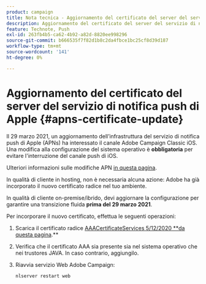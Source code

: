 ```yaml
---
product: campaign
title: Nota tecnica - Aggiornamento del certificato del server del servizio Apple Push Notification
description: Aggiornamento del certificato del server del servizio di notifica push di Apple
feature: Technote, Push
exl-id: 263fb4b5-ca62-4b92-a82d-8820ee998296
source-git-commit: b666535f7f82d1b8c2da4fbce1bc25cf8d39d187
workflow-type: tm+mt
source-wordcount: '141'
ht-degree: 0%

---
```


# Aggiornamento del certificato del server del servizio di notifica push di Apple {#apns-certificate-update}



Il 29 marzo 2021, un aggiornamento dell’infrastruttura del servizio di notifica push di Apple (APNs) ha interessato il canale Adobe Campaign Classic iOS. Una modifica alla configurazione del sistema operativo è **obbligatoria** per evitare l&#39;interruzione del canale push di iOS.

Ulteriori informazioni sulle modifiche APN [in questa pagina](https://developer.apple.com/news/?id=7gx0a2lp).

In qualità di cliente in hosting, non è necessaria alcuna azione: Adobe ha già incorporato il nuovo certificato radice nel tuo ambiente.

In qualità di cliente on-premise/ibrido, devi aggiornare la configurazione per garantire una transizione fluida **prima del 29 marzo 2021**.

Per incorporare il nuovo certificato, effettua le seguenti operazioni:

1. Scarica il certificato radice [AAACertificateServices 5/12/2020 **da questa pagina](https://support.sectigo.com/Com_KnowledgeDetailPage?Id=kA03l00000117cL).**

1. Verifica che il certificato AAA sia presente sia nel sistema operativo che nei trustores JAVA. In caso contrario, aggiungilo.

1. Riavvia servizio Web Adobe Campaign:

   ```
   nlserver restart web
   ```
